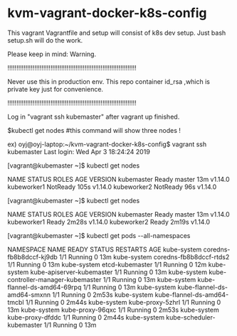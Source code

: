 # kvm-vagrant-docker-k8s-config
This vagrant Vagrantfile and setup will consist of k8s dev setup.
Just bash setup.sh will do the work.

Please keep in mind:
Warning.

!!!!!!!!!!!!!!!!!!!!!!!!!!!!!!!!!!!!!!!!!!!!!!!!!!!!!!!!!!!!!!!!!!!!!!!!

 Never use this in production env. This repo container id_rsa ,which is private key just for convenience.

!!!!!!!!!!!!!!!!!!!!!!!!!!!!!!!!!!!!!!!!!!!!!!!!!!!!!!!!!!!!!!!!!!!!!!!!


Log in "vagrant ssh kubemaster" after vagrant up finished.

$kubectl get nodes #this command will show three nodes !

ex)
oyj@oyj-laptop:~/kvm-vagrant-docker-k8s-config$ vagrant ssh kubemaster
Last login: Wed Apr  3 18:24:24 2019


[vagrant@kubemaster ~]$ kubectl get nodes


NAME          STATUS     ROLES    AGE    VERSION
kubemaster    Ready      master   13m    v1.14.0
kubeworker1   NotReady   <none>   105s   v1.14.0
kubeworker2   NotReady   <none>   96s    v1.14.0


[vagrant@kubemaster ~]$ kubectl get nodes


NAME          STATUS   ROLES    AGE     VERSION
kubemaster    Ready    master   13m     v1.14.0
kubeworker1   Ready    <none>   2m28s   v1.14.0
kubeworker2   Ready    <none>   2m19s   v1.14.0


[vagrant@kubemaster ~]$ kubectl get pods --all-namespaces

NAMESPACE     NAME                                 READY   STATUS    RESTARTS   AGE
kube-system   coredns-fb8b8dccf-kj9db              1/1     Running   0          13m
kube-system   coredns-fb8b8dccf-rtds2              1/1     Running   0          13m
kube-system   etcd-kubemaster                      1/1     Running   0          12m
kube-system   kube-apiserver-kubemaster            1/1     Running   0          13m
kube-system   kube-controller-manager-kubemaster   1/1     Running   0          13m
kube-system   kube-flannel-ds-amd64-69rpq          1/1     Running   0          13m
kube-system   kube-flannel-ds-amd64-smxnn          1/1     Running   0          2m53s
kube-system   kube-flannel-ds-amd64-tmcbl          1/1     Running   0          2m44s
kube-system   kube-proxy-5zhrl                     1/1     Running   0          13m
kube-system   kube-proxy-96qxc                     1/1     Running   0          2m53s
kube-system   kube-proxy-dfddc                     1/1     Running   0          2m44s
kube-system   kube-scheduler-kubemaster            1/1     Running   0          13m

